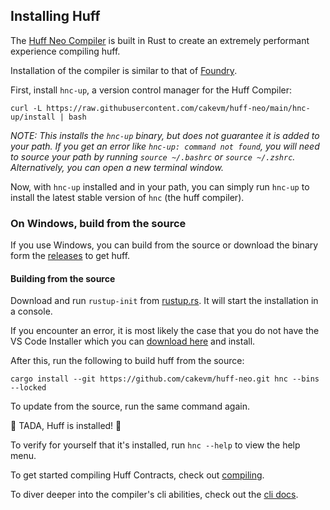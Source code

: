 ## Installing Huff

The [Huff Neo Compiler](https://github.com/cakevm/huff-neo) is built in Rust to create an extremely performant experience compiling huff.

Installation of the compiler is similar to that of [Foundry](https://github.com/foundry-rs/foundry).

First, install `hnc-up`, a version control manager for the Huff Compiler:

```shell
curl -L https://raw.githubusercontent.com/cakevm/huff-neo/main/hnc-up/install | bash
```

_NOTE: This installs the `hnc-up` binary, but does not guarantee it is added to your path. If you get an error like `hnc-up: command not found`, you will need to source your path by running `source ~/.bashrc` or `source ~/.zshrc`. Alternatively, you can open a new terminal window._

Now, with `hnc-up` installed and in your path, you can simply run `hnc-up` to install the latest stable version of `hnc` (the huff compiler).

### On Windows, build from the source

If you use Windows, you can build from the source or download the binary form the [releases](https://github.com/cakevm/huff-neo/releases) to get huff.

#### Building from the source
Download and run `rustup-init` from [rustup.rs](https://win.rustup.rs/x86_64). It will start the installation in a console.

If you encounter an error, it is most likely the case that you do not have the VS Code Installer which you can [download here](https://visualstudio.microsoft.com/downloads/) and install.

After this, run the following to build huff from the source:

```shell
cargo install --git https://github.com/cakevm/huff-neo.git hnc --bins --locked
```

To update from the source, run the same command again.

🎉 TADA, Huff is installed! 🎉

To verify for yourself that it's installed, run `hnc --help` to view the help menu.

To get started compiling Huff Contracts, check out [compiling](compiling.md).

To diver deeper into the compiler's cli abilities, check out the [cli docs](../cli.md).
